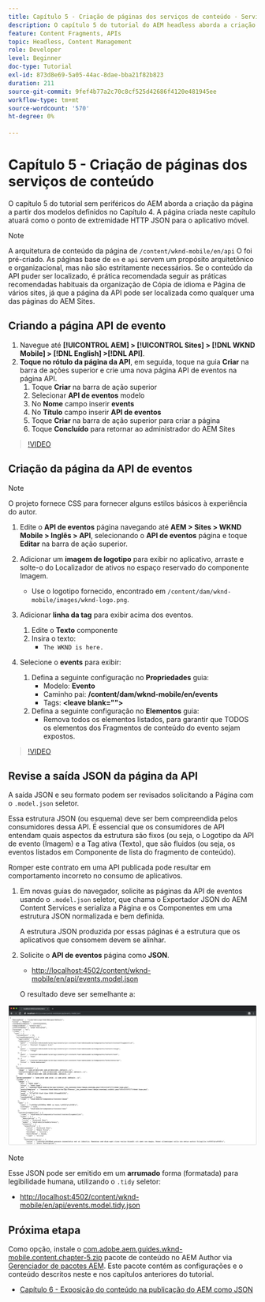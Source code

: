 ```yaml
---
title: Capítulo 5 - Criação de páginas dos serviços de conteúdo - Serviços de conteúdo
description: O capítulo 5 do tutorial do AEM headless aborda a criação de páginas a partir dos modelos definidos no Capítulo 4. Essas páginas atuarão como pontos de extremidade HTTP JSON.
feature: Content Fragments, APIs
topic: Headless, Content Management
role: Developer
level: Beginner
doc-type: Tutorial
exl-id: 873d8e69-5a05-44ac-8dae-bba21f82b823
duration: 211
source-git-commit: 9fef4b77a2c70c8cf525d42686f4120e481945ee
workflow-type: tm+mt
source-wordcount: '570'
ht-degree: 0%

---
```


# Capítulo 5 - Criação de páginas dos serviços de conteúdo

O capítulo 5 do tutorial sem periféricos do AEM aborda a criação da página a partir dos modelos definidos no Capítulo 4. A página criada neste capítulo atuará como o ponto de extremidade HTTP JSON para o aplicativo móvel.

>[!NOTE]
>
> A arquitetura de conteúdo da página de `/content/wknd-mobile/en/api` O foi pré-criado. As páginas base de `en` e `api` servem um propósito arquitetônico e organizacional, mas não são estritamente necessários. Se o conteúdo da API puder ser localizado, é prática recomendada seguir as práticas recomendadas habituais da organização de Cópia de idioma e Página de vários sites, já que a página da API pode ser localizada como qualquer uma das páginas do AEM Sites.

## Criando a página API de evento

1. Navegue até **[!UICONTROL AEM] > [!UICONTROL Sites] > [!DNL WKND Mobile] > [!DNL English] >[!DNL API]**.
1. **Toque no rótulo da página da API**, em seguida, toque na guia **Criar** na barra de ações superior e crie uma nova página API de eventos na página API.
   1. Toque **Criar** na barra de ação superior
   1. Selecionar **API de eventos** modelo
   1. No **Nome** campo inserir **events**
   1. No **Título** campo inserir **API de eventos**
   1. Toque **Criar** na barra de ação superior para criar a página
   1. Toque **Concluído** para retornar ao administrador do AEM Sites

>[!VIDEO](https://video.tv.adobe.com/v/28340?quality=12&learn=on)

## Criação da página da API de eventos

>[!NOTE]
>
> O projeto fornece CSS para fornecer alguns estilos básicos à experiência do autor.

1. Edite o **API de eventos** página navegando até **AEM > Sites > WKND Mobile > Inglês > API**, selecionando o **API de eventos** página e toque **Editar** na barra de ação superior.
1. Adicionar um **imagem de logotipo** para exibir no aplicativo, arraste e solte-o do Localizador de ativos no espaço reservado do componente Imagem.
   * Use o logotipo fornecido, encontrado em `/content/dam/wknd-mobile/images/wknd-logo.png`.

1. Adicionar **linha da tag** para exibir acima dos eventos.
   1. Edite o **Texto** componente
   1. Insira o texto:
      * `The WKND is here.`

1. Selecione o **events** para exibir:
   1. Defina a seguinte configuração no **Propriedades** guia:
      * Modelo: **Evento**
      * Caminho pai: **/content/dam/wknd-mobile/en/events**
      * Tags: **&lt;leave blank=&quot;&quot;>**
   1. Defina a seguinte configuração no **Elementos** guia:
      * Remova todos os elementos listados, para garantir que TODOS os elementos dos Fragmentos de conteúdo do evento sejam expostos.

>[!VIDEO](https://video.tv.adobe.com/v/28339?quality=12&learn=on)

## Revise a saída JSON da página da API

A saída JSON e seu formato podem ser revisados solicitando a Página com o `.model.json` seletor.

Essa estrutura JSON (ou esquema) deve ser bem compreendida pelos consumidores dessa API. É essencial que os consumidores de API entendam quais aspectos da estrutura são fixos (ou seja, o Logotipo da API de evento (Imagem) e a Tag ativa (Texto), que são fluidos (ou seja, os eventos listados em Componente de lista do fragmento de conteúdo).

Romper este contrato em uma API publicada pode resultar em comportamento incorreto no consumo de aplicativos.

1. Em novas guias do navegador, solicite as páginas da API de eventos usando o `.model.json` seletor, que chama o Exportador JSON do AEM Content Services e serializa a Página e os Componentes em uma estrutura JSON normalizada e bem definida.

   A estrutura JSON produzida por essas páginas é a estrutura que os aplicativos que consomem devem se alinhar.

1. Solicite o **API de eventos** página como **JSON**.

   * [http://localhost:4502/content/wknd-mobile/en/api/events.model.json](http://localhost:4502/content/wknd-mobile/en/api/events.model.tidy.json)

   O resultado deve ser semelhante a:

![Saída JSON do AEM Content Services](assets/chapter-5/json-output.png)

>[!NOTE]
>
> Esse JSON pode ser emitido em um **arrumado** forma (formatada) para legibilidade humana, utilizando o `.tidy` seletor:
> * [http://localhost:4502/content/wknd-mobile/en/api/events.model.tidy.json](http://localhost:4502/content/wknd-mobile/en/api/events.model.tidy.json)

## Próxima etapa

Como opção, instale o [com.adobe.aem.guides.wknd-mobile.content.chapter-5.zip](https://github.com/adobe/aem-guides-wknd-mobile/releases/latest) pacote de conteúdo no AEM Author via [Gerenciador de pacotes AEM](http://localhost:4502/crx/packmgr/index.jsp). Este pacote contém as configurações e o conteúdo descritos neste e nos capítulos anteriores do tutorial.

* [Capítulo 6 - Exposição do conteúdo na publicação do AEM como JSON](./chapter-6.md)

